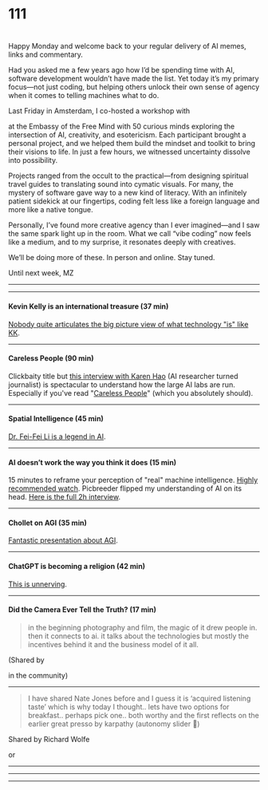 # 111

#

Happy Monday and welcome back to your regular delivery of AI memes, links and commentary.

Had you asked me a few years ago how I’d be spending time with AI, software development wouldn’t have made the list. Yet today it’s my primary focus—not just coding, but helping others unlock their own sense of agency when it comes to telling machines what to do.

Last Friday in Amsterdam, I co-hosted a workshop with

at the Embassy of the Free Mind with 50 curious minds exploring the intersection of AI, creativity, and esotericism. Each participant brought a personal project, and we helped them build the mindset and toolkit to bring their visions to life. In just a few hours, we witnessed uncertainty dissolve into possibility.

Projects ranged from the occult to the practical—from designing spiritual travel guides to translating sound into cymatic visuals. For many, the mystery of software gave way to a new kind of literacy. With an infinitely patient sidekick at our fingertips, coding felt less like a foreign language and more like a native tongue.

Personally, I’ve found more creative agency than I ever imagined—and I saw the same spark light up in the room. What we call “vibe coding” now feels like a medium, and to my surprise, it resonates deeply with creatives.

We’ll be doing more of these. In person and online. Stay tuned.

Until next week,
MZ

* * *

* * *

#### Kevin Kelly is an international treasure (37 min)

[Nobody quite articulates the big picture view of what technology "is" like KK](https://www.youtube.com/watch?v=LyHLdYtVYIA).

* * *

#### Careless People (90 min)

Clickbaity title but [this interview with Karen Hao](https://www.youtube.com/watch?v=8enXRDlWguU) (AI researcher turned journalist) is spectacular to understand how the large AI labs are run. Especially if you've read "[Careless People](https://bookshop.org/p/books/careless-people-a-cautionary-tale-of-power-greed-and-lost-idealism/22213433?ean=9781250391230&next=t)" (which you absolutely should).

* * *

#### Spatial Intelligence (45 min)

[Dr. Fei-Fei Li is a legend in AI](https://www.youtube.com/watch?v=_PioN-CpOP0).

* * *

#### AI doesn’t work the way you think it does (15 min)

15 minutes to reframe your perception of "real" machine intelligence. [Highly recommended watch](https://www.youtube.com/watch?v=o1q6Hhz0MAg). Picbreeder flipped my understanding of AI on its head. [Here is the full 2h interview](https://www.youtube.com/watch?v=KKUKikuV58o).

* * *

#### Chollet on AGI (35 min)

[Fantastic presentation about AGI](https://www.youtube.com/watch?v=5QcCeSsNRks).

* * *

#### ChatGPT is becoming a religion (42 min)

[This is unnerving](https://www.youtube.com/watch?v=zKCynxiV_8I).

* * *

#### Did the Camera Ever Tell the Truth? (17 min)

> in the beginning photography and film, the magic of it drew people in. then it connects to ai. it talks about the technologies but mostly the incentives behind it and the business model of it all.

(Shared by

in the community)

* * *

> I have shared Nate Jones before and I guess it is ‘acquired listening taste’ which is why today I thought.. lets have two options for breakfast.. perhaps pick one.. both worthy and the first reflects on the earlier great presso by karpathy (autonomy slider 🤗)

Shared by Richard Wolfe

or

* * *

* * *

* * *